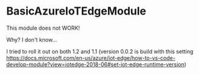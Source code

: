 # BasicAzureIoTEdgeModule

This module does not WORK!

Why? I don't know...

I tried to roll it out on both 1.2 and 1.1 (version 0.0.2 is build with this setting https://docs.microsoft.com/en-us/azure/iot-edge/how-to-vs-code-develop-module?view=iotedge-2018-06#set-iot-edge-runtime-version)
